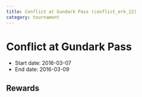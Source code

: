 ```yaml
---
title: Conflict at Gundark Pass (conflict_erk_12)
category: tournament
---
```

# Conflict at Gundark Pass

  * Start date: 2016-03-07
  * End date: 2016-03-09

## Rewards

